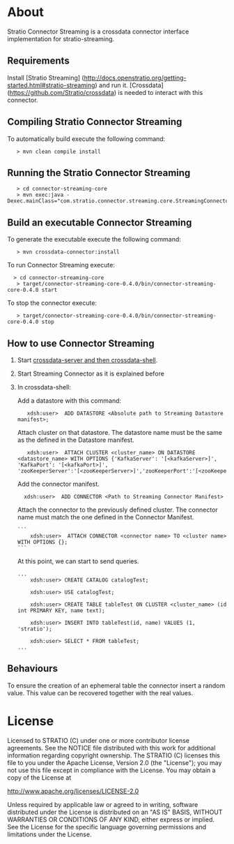 # About #


Stratio Connector Streaming is a crossdata connector interface implementation for stratio-streaming.

## Requirements ##

Install [Stratio Streaming] (http://docs.openstratio.org/getting-started.html#stratio-streaming) and run it. 
[Crossdata] (https://github.com/Stratio/crossdata) is needed to interact with this connector.

## Compiling Stratio Connector Streaming ##

To automatically build execute the following command:

```
   > mvn clean compile install
```

## Running the Stratio Connector Streaming ##

```
   > cd connector-streaming-core
   > mvn exec:java -Dexec.mainClass="com.stratio.connector.streaming.core.StreamingConnector"
```


## Build an executable Connector Streaming ##

To generate the executable execute the following command:

```
   > mvn crossdata-connector:install
```

To run Connector Streaming execute:

```
  > cd connector-streaming-core
   > target/connector-streaming-core-0.4.0/bin/connector-streaming-core-0.4.0 start
```

To stop the connector execute:

```
   > target/connector-streaming-core-0.4.0/bin/connector-streaming-core-0.4.0 stop
```

## How to use Connector Streaming ##

 1. Start [crossdata-server and then crossdata-shell](https://github.com/Stratio/crossdata).  
 2. Start Streaming Connector as it is explained before
 3. In crossdata-shell:
    
    Add a datastore with this command:
      
      ```
         xdsh:user>  ADD DATASTORE <Absolute path to Streaming Datastore manifest>;
      ```

    Attach cluster on that datastore. The datastore name must be the same as the defined in the Datastore manifest.
    
      ```
         xdsh:user>  ATTACH CLUSTER <cluster_name> ON DATASTORE <datastore_name> WITH OPTIONS {'KafkaServer': '[<kafkaServer>]', 'KafkaPort': '[<kafkaPort>]', 'zooKeeperServer':'[<zooKeeperServer>]','zooKeeperPort':'[<zooKeeperPort>]'};
      ```

    Add the connector manifest.

       ```
         xdsh:user>  ADD CONNECTOR <Path to Streaming Connector Manifest>
       ```
    
    Attach the connector to the previously defined cluster. The connector name must match the one defined in the 
    Connector Manifest.
    
        ```
            xdsh:user>  ATTACH CONNECTOR <connector name> TO <cluster name> WITH OPTIONS {};
        ```
    
    At this point, we can start to send queries.
    
        ...
            xdsh:user> CREATE CATALOG catalogTest;
        
            xdsh:user> USE catalogTest;
        
            xdsh:user> CREATE TABLE tableTest ON CLUSTER <cluster_name> (id int PRIMARY KEY, name text);
    
            xdsh:user> INSERT INTO tableTest(id, name) VALUES (1, 'stratio');
    
            xdsh:user> SELECT * FROM tableTest;
        ...


## Behaviours ##
To ensure the creation of an ephemeral table the connector insert a random value. This value can be recovered together with the real values.

# License #

Licensed to STRATIO (C) under one or more contributor license agreements.
See the NOTICE file distributed with this work for additional information
regarding copyright ownership.  The STRATIO (C) licenses this file
to you under the Apache License, Version 2.0 (the
"License"); you may not use this file except in compliance
with the License.  You may obtain a copy of the License at

  http://www.apache.org/licenses/LICENSE-2.0

Unless required by applicable law or agreed to in writing,
software distributed under the License is distributed on an
"AS IS" BASIS, WITHOUT WARRANTIES OR CONDITIONS OF ANY
KIND, either express or implied.  See the License for the
specific language governing permissions and limitations
under the License.





